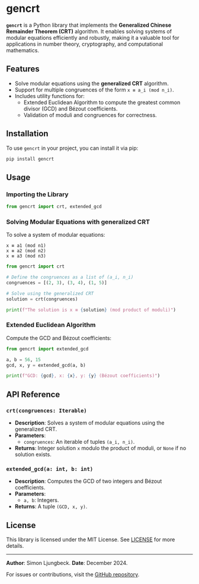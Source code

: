 # gencrt

**`gencrt`** is a Python library that implements the **Generalized Chinese Remainder Theorem (CRT)** algorithm. It enables solving systems of modular equations efficiently and robustly, making it a valuable tool for applications in number theory, cryptography, and computational mathematics.

## Features

- Solve modular equations using the **generalized CRT** algorithm.
- Support for multiple congruences of the form `x ≡ a_i (mod n_i)`.
- Includes utility functions for:
  - Extended Euclidean Algorithm to compute the greatest common divisor (GCD) and Bézout coefficients.
  - Validation of moduli and congruences for correctness.

## Installation

To use `gencrt` in your project, you can install it via pip:

```bash
pip install gencrt
```

## Usage

### Importing the Library

```python
from gencrt import crt, extended_gcd
```

### Solving Modular Equations with generalized CRT
To solve a system of modular equations:
```
x ≡ a1 (mod n1)
x ≡ a2 (mod n2)
x ≡ a3 (mod n3)
```

```python
from gencrt import crt

# Define the congruences as a list of (a_i, n_i)
congruences = [(2, 3), (3, 4), (1, 5)]

# Solve using the generalized CRT
solution = crt(congruences)

print(f"The solution is x ≡ {solution} (mod product of moduli)")
```

### Extended Euclidean Algorithm
Compute the GCD and Bézout coefficients:

```python
from gencrt import extended_gcd

a, b = 56, 15
gcd, x, y = extended_gcd(a, b)

print(f"GCD: {gcd}, x: {x}, y: {y} (Bézout coefficients)")
```

## API Reference

### `crt(congruences: Iterable)`
- **Description**: Solves a system of modular equations using the generalized CRT.
- **Parameters**:
  - `congruences`: An iterable of tuples `(a_i, n_i)`.
- **Returns**: Integer solution ` x ` modulo the product of moduli, or `None` if no solution exists.

### `extended_gcd(a: int, b: int)`
- **Description**: Computes the GCD of two integers and Bézout coefficients.
- **Parameters**:
  - `a, b`: Integers.
- **Returns**: A tuple `(GCD, x, y)`.

## License

This library is licensed under the MIT License. See [LICENSE](https://github.com/SL2000s/gencrt/blob/main/LICENSE) for more details.

---

**Author**: Simon Ljungbeck.
**Date**: December 2024.

For issues or contributions, visit the [GitHub repository](https://github.com/SL2000s/gencrt).
